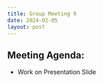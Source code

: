 ```yaml
---
title: Group Meeting 9
date: 2024-02-05
layout: post
---
```


## Meeting Agenda:
* Work on Presentation Slide
